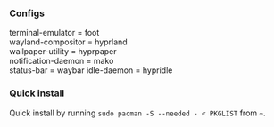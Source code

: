 ### Configs
terminal-emulator = foot  
wayland-compositor = hyprland  
wallpaper-utility = hyprpaper  
notification-daemon = mako  
status-bar = waybar
idle-daemon = hypridle

### Quick install
Quick install by running `sudo pacman -S --needed - < PKGLIST` from `~`.
